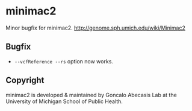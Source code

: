 # minimac2 
Minor bugfix for minimac2. http://genome.sph.umich.edu/wiki/Minimac2


## Bugfix
+ `--vcfReference --rs` option now works.


## Copyright
minimac2 is developed & maintained by Goncalo Abecasis Lab at the University of Michigan School of Public Health.

